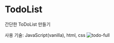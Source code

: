 # TodoList

간단한 ToDoList 만들기

사용 기술: JavaScript(vanilla), html, css
![todo-full](https://github.com/JiWoo-Yoo/TodoList/assets/145994347/83ea44c6-9d98-43d1-b34e-98e1fde10dd9)
